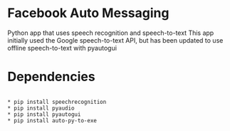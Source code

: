 # Facebook Auto Messaging
Python app that uses speech recognition and speech-to-text This app initially used the Google speech-to-text API, but has been updated to use offline speech-to-text with pyautogui
# Dependencies
<code>
* pip install speechrecognition
* pip install pyaudio
* pip install pyautogui
* pip install auto-py-to-exe
</code>
